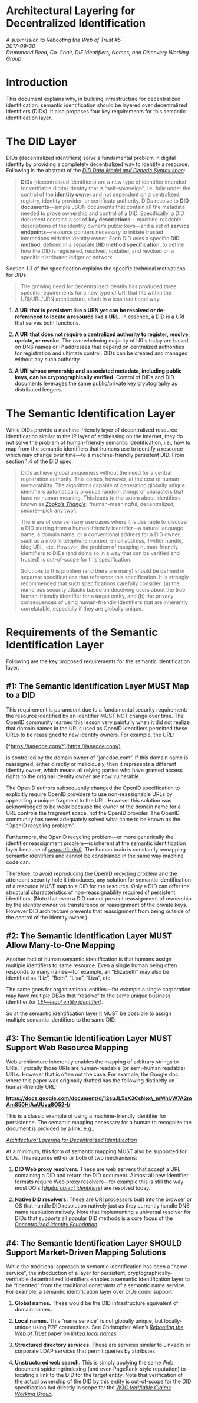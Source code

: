 # Architectural Layering for Decentralized Identification
*A submission to Rebooting the Web of Trust \#5\
2017-09-30\
Drummond Reed, Co-Chair, DIF Identifiers, Names, and Discovery Working
Group*

Introduction
============

This document explains why, in building infrastructure for decentralized
identification, semantic identification should be layered over
decentralized identifiers (DIDs). It also proposes four key requirements
for this semantic identification layer.

The DID Layer
=============

DIDs (decentralized identifiers) solve a fundamental problem in digital
identity by providing a completely decentralized way to identify a
resource. Following is the abstract of the [*DID Data Model and Generic
Syntax
spec*](https://docs.google.com/document/d/1Z-9jX4PEWtyRFD5fEyyzEnWK_0ir0no1JJLuRu8O9Gs/edit?usp=sharing):

> **DIDs** (decentralized identifiers) are a new type of identifier
> intended for verifiable digital identity that is “self-sovereign”,
> i.e, fully under the control of the **identity owner** and not
> dependent on a centralized registry, identity provider, or certificate
> authority. DIDs resolve to **DID documents**—simple JSON documents
> that contain all the metadata needed to prove ownership and control of
> a DID. Specifically, a DID document contains a set of **key
> descriptions**— machine-readable descriptions of the identity owner’s
> public keys—and a set of **service endpoints**—resource pointers
> necessary to initiate trusted interactions with the identity owner.
> Each DID uses a specific **DID method**, defined in a separate **DID
> method specification**, to define how the DID is registered, resolved,
> updated, and revoked on a specific distributed ledger or network.

Section 1.3 of the specification explains the specific technical
motivations for DIDs:

> The growing need for decentralized identity has produced three
> specific requirements for a new type of URI that fits within the
> URI/URL/URN architecture, albeit in a less traditional way:

1.  **A URI that is persistent like a URN yet can be resolved or de-referenced to locate a resource like a URL.** In essence, a DID is a URI that serves both functions.

2.  **A URI that does not require a centralized authority to register, resolve, update, or revoke.** The overwhelming majority of URIs today are based on DNS names or IP addresses that depend on centralized authorities for registration and ultimate control. DIDs can be created and managed without any such authority.

3.  **A URI whose ownership and associated metadata, including public keys, can be cryptographically verified.** Control of DIDs and DID documents leverages the same public/private key cryptography as distributed ledgers.

The Semantic Identification Layer
=================================

While DIDs provide a machine-friendly layer of decentralized resource
identification similar to the IP layer of addressing on the Internet,
they do not solve the problem of human-friendly semantic identification,
i.e., how to map from the semantic identifiers that humans use to
identify a resource—which may change over time—to a machine-friendly
persistent DID. From section 1.4 of the DID spec:

> DIDs achieve global uniqueness without the need for a central
> registration authority. This comes, however, at the cost of human
> memorability. The algorithms capable of generating globally unique
> identifiers automatically produce random strings of characters that
> have no human meaning. This leads to the axiom about identifiers known
> as [*Zooko’s
> Triangle*](https://en.wikipedia.org/wiki/Zooko%27s_triangle):
> “human-meaningful, decentralized, secure—pick any two”.
>
> There are of course many use cases where it is desirable to discover a
> DID starting from a human-friendly identifier—a natural language name,
> a domain name, or a conventional address for a DID owner, such as a
> mobile telephone number, email address, Twitter handle, blog URL, etc.
> However, the problem of mapping human-friendly identifiers to DIDs
> (and doing so in a way that can be verified and trusted) is
> out-of-scope for this specification.
>
> Solutions to this problem (and there are many) should be defined in
> separate specifications that reference this specification. It is
> strongly recommended that such specifications carefully consider: (a)
> the numerous security attacks based on deceiving users about the true
> human-friendly identifier for a target entity, and (b) the privacy
> consequences of using human-friendly identifiers that are inherently
> correlatable, especially if they are globally unique.

Requirements of the Semantic Identification Layer
=================================================

Following are the key proposed requirements for the semantic
identification layer.

\#1: The Semantic Identification Layer MUST Map to a DID
--------------------------------------------------------

This requirement is paramount due to a fundamental security requirement:
the resource identified by an identifier MUST NOT change over time. The
OpenID community learned this lesson very painfully when it did not
realize that domain names in the URLs used as OpenID identifiers
permitted these URLs to be reassigned to new identity owners. For
example, the URL:

[*https://janedoe.com/*](https://janedoe.com/)

is controlled by the domain owner of “janedoe.com”. If this domain name
is reassigned, either directly or maliciously, then it represents a
different identity owner, which means all relying parties who have
granted access rights to the original identity owner are now vulnerable.

The OpenID authors subsequently changed the OpenID specification to
explicitly require OpenID providers to use non-reassignable URLs by
appending a unique fragment to the URL. However this solution was
acknowledged to be weak because the owner of the domain name for a URL
controls the fragment space, not the OpenID provider. The OpenID
community has never adequately solved what came to be known as the
“OpenID recycling problem”.

Furthermore, the OpenID recycling problem—or more generically the
identifier reassignment problem—is inherent at the semantic
identification layer because of [*semantic
drift*](https://en.wikipedia.org/wiki/Semantic_change). The human brain
is constantly remapping semantic identifiers and cannot be constrained
in the same way machine code can.

Therefore, to avoid reproducing the OpenID recycling problem and the
attendant security hole it introduces, any solution for semantic
identification of a resource MUST map to a DID for the resource. Only a
DID can offer the structural characteristics of non-reassignability
required of persistent identifiers. (Note that even a DID cannot prevent
reassignment of ownership by the identity owner via transference or
reassignment of the private keys. However DID architecture prevents that
reassignment from being outside of the control of the identity owner.)

\#2: The Semantic Identification Layer MUST Allow Many-to-One Mapping
---------------------------------------------------------------------

Another fact of human semantic identification is that humans assign
multiple identifiers to same resource. Even a single human being often
responds to many names—for example, an “Elizabeth” may also be
identified as “Liz”, “Beth”, “Lisa”, “Liza”, etc.

The same goes for organizational entities—for example a single
corporation may have multiple DBAs that “resolve” to the same unique
business identifier (or [*LEI—legal entity
identifier*](https://en.wikipedia.org/wiki/Legal_Entity_Identifier)).

So at the semantic identification layer it MUST be possible to assign
multiple semantic identifiers to the same DID.

\#3: The Semantic Identification Layer MUST Support Web Resource Mapping
------------------------------------------------------------------------

Web architecture inherently enables the mapping of arbitrary strings to
URIs. Typically those URIs are human-readable (or semi-human readable)
URLs. However that is often not the case. For example, the Google
doc where this paper was originally drafted has the following distinctly un-human-friendly URL:

**https://docs.google.com/document/d/12suJL5sX3CsNex\_mMhUW7A2mAmS50HjAaUUvq8O52-I/**

This is a classic example of using a machine-friendly identifier for
persistence. The semantic mapping necessary for a human to recognize the
document is provided by a link, e.g.:

[*Architectural Layering for Decentralized
Identification*](https://docs.google.com/document/d/12suJL5sX3CsNex_mMhUW7A2mAmS50HjAaUUvq8O52-I/)

At a minimum, this form of semantic mapping MUST also be supported for
DIDs. This requires either or both of two mechanisms:

1.  **DID Web proxy resolvers.** These are web servers that accept a URL containing a DID and return the DID document. Almost all new identifier formats require Web proxy resolvers—for example this is still the way most DOIs ([*digital object identifiers*](https://en.wikipedia.org/wiki/Digital_object_identifier)) are resolved today.

2.  **Native DID resolvers.** These are URI processors built into the browser or OS that handle DID resolution natively just as they currently handle DNS name resolution natively. Note that implementing a universal resolver for DIDs that supports all popular DID methods is a core focus of the [*Decentralized Identity Foundation*](http://identity.foundation/).

\#4: The Semantic Identification Layer SHOULD Support Market-Driven Mapping Solutions
-------------------------------------------------------------------------------------

While the traditional approach to semantic identification has been a
“name service”, the introduction of a layer for persistent,
cryptographically-verifiable decentralized identifiers enables a
semantic identification layer to be “liberated” from the traditional
constraints of a semantic name service. For example, a semantic
identification layer over DIDs could support:

1.  **Global names.** These would be the DID infrastructure equivalent of domain names.

2.  **Local names.** This “name service” is not globally unique, but locally-unique using P2P connections. See Christopher Allen’s [*Rebooting the Web of Trust*](http://www.weboftrust.info/) paper on [*linked local names*](https://github.com/WebOfTrustInfo/rebooting-the-web-of-trust/blob/master/topics-and-advance-readings/linked-local-names.md).

3.  **Structured directory services.** These are services similar to LinkedIn or corporate LDAP services that permit queries by attributes.

4.  **Unstructured web search.** This is simply applying the same Web document spidering/indexing (and even PageRank-style reputation) to locating a link to the DID for the target entity. Note that verification of the actual ownership of the DID by this entity is out-of-scope for the DID specification but directly in scope for the [*W3C Verifiable Claims Working Group*](https://www.w3.org/2017/vc/charter.html).



